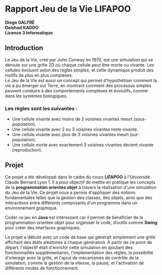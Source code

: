 # Rapport Jeu de la Vie LIFAPOO

**Diego GALFRÉ**  
**Delshad KADDO**  
**Licence 3 Informatique**  

## Introduction

Le Jeu de la Vie, créé par John Conway en 1970, est une simulation qui se déroule sur une grille 2D où chaque cellule peut être morte ou vivante. Les cellules évoluent selon des règles simples, et cette dynamique produit des motifs de plus en plus complexes.  
Le Jeu de la Vie est aussi un concept qui permet d'hypothétiser comment la vie a pu émerger sur Terre, en montrant comment des processus simples peuvent conduire à des comportements complexes et évolutifs, comme dans les systèmes biologiques.  

### Les règles sont les suivantes :
- Une cellule vivante avec moins de 2 voisines vivantes meurt (sous-population).
- Une cellule vivante avec 2 ou 3 voisines vivantes reste vivante.
- Une cellule vivante avec plus de 3 voisines vivantes meurt (sur-population).
- Une cellule morte avec exactement 3 voisines vivantes devient vivante (reproduction).

## Projet

Ce projet a été développé dans le cadre du cours **LIFAPOO** à l'Université Claude Bernard Lyon 1. Il a pour objectif de mettre en pratique les concepts de la **programmation orientée objet** à travers la réalisation d'une simulation du Jeu de la Vie. Ce projet nous a permis d'appliquer des notions fondamentales telles que la gestion des classes, des objets, ainsi que des interactions entre différents composants d'un programme dans un environnement graphique.  

Coder ce jeu en **Java** est intéressant car il permet de bénéficier de la programmation orientée objet pour organiser le code, d’outils comme **Swing** pour créer des interfaces graphiques.

Le projet a débuté avec un code de base qui générait simplement une grille affichant des états aléatoires à chaque génération. À partir de ce point de départ, l'objectif était d'enrichir cette simulation en ajoutant des fonctionnalités supplémentaires, l'implémentation des règles, la possibilité d'interagir avec la grille, et l'ajout de mécanismes de contrôle de la simulation, comme la gestion de la vitesse, la pause, et l'activation de différents modes de fonctionnement.

